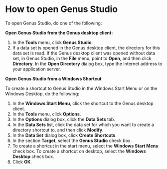 # How to open Genus Studio

To open Genus Studio, do one of the following:

**Open Genus Studio from the Genus desktop client:**

1.  In the **Tools** menu, click **Genus Studio**.
2.  If a data set is opened in the Genus desktop client, the directory for this data set is read. If the Genus desktop client was opened without data set, in Genus Studio, in the **File** menu, point to **Open**, and then click **Directory**. In the **Open Directory** dialog box, type the Internet address to your application server.

**Open Genus Studio from a Windows Shortcut**

To create a shortcut to Genus Studio in the Windows Start Menu or on the Windows Desktop, do the following:

1.  In the **Windows Start Menu**, click the shortcut to the Genus desktop client.
2.  In the **Tools** menu, click **Options**.
3.  In the **Options** dialog box, click the **Data Sets** tab.
4.  In the **Data Sets** list, click the data set for which you want to create a directory shortcut to, and then click **Modify**.
5.  In the **Data Set** dialog box, click **Create Shortcuts**.
6.  In the section **Target**, select the **Genus Studio** check box.
7.  To create a shortcut in the start menu, select the **Windows Start Menu** check box. To create a shortcut on desktop, select the **Windows Desktop** check box.
8.  Click **OK**.

